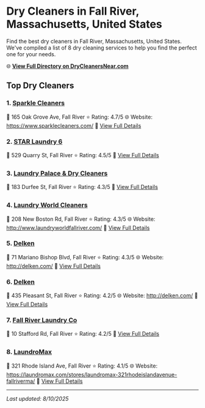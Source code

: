 # Dry Cleaners in Fall River, Massachusetts, United States

Find the best dry cleaners in Fall River, Massachusetts, United States. We've compiled a list of 8 dry cleaning services to help you find the perfect one for your needs.

🌐 **[View Full Directory on DryCleanersNear.com](https://drycleanersnear.com/city/US/Massachusetts/Fall%20River)**

## Top Dry Cleaners

### 1. [Sparkle Cleaners](https://drycleanersnear.com/dryCleaner/688193caa2f5b6ba0749a0f5/sparkle-cleaners)
📍 165 Oak Grove Ave, Fall River
⭐ Rating: 4.7/5
🌐 Website: https://www.sparklecleaners.com/
🔗 [View Full Details](https://drycleanersnear.com/dryCleaner/688193caa2f5b6ba0749a0f5/sparkle-cleaners)

### 2. [STAR Laundry 6](https://drycleanersnear.com/dryCleaner/688193b9a2f5b6ba07499fd5/star-laundry-6)
📍 529 Quarry St, Fall River
⭐ Rating: 4.5/5
🔗 [View Full Details](https://drycleanersnear.com/dryCleaner/688193b9a2f5b6ba07499fd5/star-laundry-6)

### 3. [Laundry Palace & Dry Cleaners](https://drycleanersnear.com/dryCleaner/688193bea2f5b6ba0749a075/laundry-palace-dry-cleaners)
📍 183 Durfee St, Fall River
⭐ Rating: 4.3/5
🔗 [View Full Details](https://drycleanersnear.com/dryCleaner/688193bea2f5b6ba0749a075/laundry-palace-dry-cleaners)

### 4. [Laundry World Cleaners](https://drycleanersnear.com/dryCleaner/68819421a2f5b6ba0749a3b7/laundry-world-cleaners)
📍 208 New Boston Rd, Fall River
⭐ Rating: 4.3/5
🌐 Website: http://www.laundryworldfallriver.com/
🔗 [View Full Details](https://drycleanersnear.com/dryCleaner/68819421a2f5b6ba0749a3b7/laundry-world-cleaners)

### 5. [Delken](https://drycleanersnear.com/dryCleaner/68819436a2f5b6ba0749a455/delken)
📍 71 Mariano Bishop Blvd, Fall River
⭐ Rating: 4.3/5
🌐 Website: http://delken.com/
🔗 [View Full Details](https://drycleanersnear.com/dryCleaner/68819436a2f5b6ba0749a455/delken)

### 6. [Delken](https://drycleanersnear.com/dryCleaner/6881942ea2f5b6ba0749a417/delken)
📍 435 Pleasant St, Fall River
⭐ Rating: 4.2/5
🌐 Website: http://delken.com/
🔗 [View Full Details](https://drycleanersnear.com/dryCleaner/6881942ea2f5b6ba0749a417/delken)

### 7. [Fall River Laundry Co](https://drycleanersnear.com/dryCleaner/68819447a2f5b6ba0749a4e4/fall-river-laundry-co)
📍 10 Stafford Rd, Fall River
⭐ Rating: 4.2/5
🔗 [View Full Details](https://drycleanersnear.com/dryCleaner/68819447a2f5b6ba0749a4e4/fall-river-laundry-co)

### 8. [LaundroMax](https://drycleanersnear.com/dryCleaner/688193daa2f5b6ba0749a174/laundromax)
📍 321 Rhode Island Ave, Fall River
⭐ Rating: 4.1/5
🌐 Website: https://laundromax.com/stores/laundromax-321rhodeislandavenue-fallriverma/
🔗 [View Full Details](https://drycleanersnear.com/dryCleaner/688193daa2f5b6ba0749a174/laundromax)


---

*Last updated: 8/10/2025*
